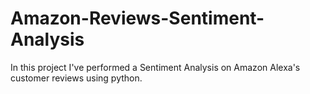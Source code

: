 # Amazon-Reviews-Sentiment-Analysis
In this project I've performed a Sentiment Analysis on Amazon Alexa's customer reviews using python.
